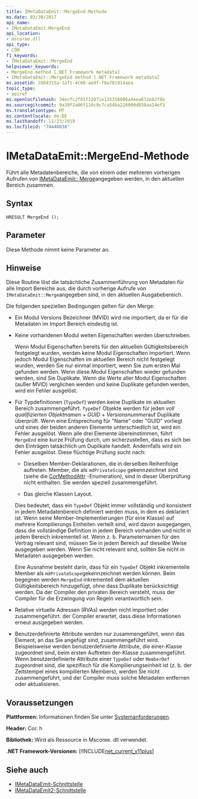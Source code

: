 ```yaml
---
title: IMetaDataEmit::MergeEnd-Methode
ms.date: 03/30/2017
api_name:
- IMetaDataEmit.MergeEnd
api_location:
- mscoree.dll
api_type:
- COM
f1_keywords:
- IMetaDataEmit::MergeEnd
helpviewer_keywords:
- MergeEnd method [.NET Framework metadata]
- IMetaDataEmit::MergeEnd method [.NET Framework metadata]
ms.assetid: 2d64315a-1af1-4c60-aedf-f8a781914aea
topic_type:
- apiref
ms.openlocfilehash: 34ecfc2f01f22971e135358806adeea632e02f8b
ms.sourcegitcommit: 9a39f2a06f110c9c7ca54ba216900d038aa14ef3
ms.translationtype: MT
ms.contentlocale: de-DE
ms.lasthandoff: 11/23/2019
ms.locfileid: "74448038"
---
```

# <a name="imetadataemitmergeend-method"></a>IMetaDataEmit::MergeEnd-Methode

Führt alle Metadatenbereiche, die von einem oder mehreren vorherigen Aufrufen von [IMetaDataEmit:: Merge](../../../../docs/framework/unmanaged-api/metadata/imetadataemit-merge-method.md)angegeben werden, in den aktuellen Bereich zusammen.

## <a name="syntax"></a>Syntax

```cppcpp
HRESULT MergeEnd ();
```

## <a name="parameters"></a>Parameter

Diese Methode nimmt keine Parameter an.

## <a name="remarks"></a>Hinweise

Diese Routine löst die tatsächliche Zusammenführung von Metadaten für alle Import Bereiche aus, die durch vorherige Aufrufe von `IMetaDataEmit::Merge`angegeben sind, in den aktuellen Ausgabebereich.

Die folgenden speziellen Bedingungen gelten für den Merge:

- Ein Modul Versions Bezeichner (MVID) wird nie importiert, da er für die Metadaten im Import Bereich eindeutig ist.

- Keine vorhandenen Modul weiten Eigenschaften werden überschrieben.

  Wenn Modul Eigenschaften bereits für den aktuellen Gültigkeitsbereich festgelegt wurden, werden keine Modul Eigenschaften importiert. Wenn jedoch Modul Eigenschaften im aktuellen Bereich nicht festgelegt wurden, werden Sie nur einmal importiert, wenn Sie zum ersten Mal gefunden werden. Wenn diese Modul Eigenschaften wieder gefunden werden, sind Sie Duplikate. Wenn die Werte aller Modul Eigenschaften (außer MVID) verglichen werden und keine Duplikate gefunden werden, wird ein Fehler ausgelöst.

- Für Typdefinitionen (`TypeDef`) werden keine Duplikate im aktuellen Bereich zusammengeführt. `TypeDef` Objekte werden für jeden *voll qualifizierten Objektnamen* + *GUID* + *Versionsnummer*auf Duplikate überprüft. Wenn eine Entsprechung für "Name" oder "GUID" vorliegt und eines der beiden anderen Elemente unterschiedlich ist, wird ein Fehler ausgelöst. Wenn alle drei Elemente übereinstimmen, führt `MergeEnd` eine kurze Prüfung durch, um sicherzustellen, dass es sich bei den Einträgen tatsächlich um Duplikate handelt. Andernfalls wird ein Fehler ausgelöst. Diese flüchtige Prüfung sucht nach:

  - Dieselben Member-Deklarationen, die in derselben Reihenfolge auftreten. Member, die als `mdPrivateScope` gekennzeichnet sind (siehe die [CorMethodAttr](../../../../docs/framework/unmanaged-api/metadata/cormethodattr-enumeration.md) -Enumeration), sind in dieser Überprüfung nicht enthalten. Sie werden speziell zusammengeführt.

  - Das gleiche Klassen Layout.

  Dies bedeutet, dass ein `TypeDef` Objekt immer vollständig und konsistent in jedem Metadatenbereich definiert werden muss, in dem es deklariert ist. Wenn seine Member-Implementierungen (für eine Klasse) auf mehrere Kompilierungs Einheiten verteilt sind, wird davon ausgegangen, dass die vollständige Definition in jedem Bereich vorhanden und nicht in jedem Bereich inkrementell ist. Wenn z. b. Parameternamen für den Vertrag relevant sind, müssen Sie in jedem Bereich auf dieselbe Weise ausgegeben werden. Wenn Sie nicht relevant sind, sollten Sie nicht in Metadaten ausgegeben werden.

  Eine Ausnahme besteht darin, dass für ein `TypeDef` Objekt inkrementelle Member als `mdPrivateScope`gekennzeichnet werden können. Beim begegnen werden `MergeEnd` inkrementell dem aktuellen Gültigkeitsbereich hinzugefügt, ohne dass Duplikate berücksichtigt werden. Da der Compiler den privaten Bereich versteht, muss der Compiler für die Erzwingung von Regeln verantwortlich sein.

- Relative virtuelle Adressen (RVAs) werden nicht importiert oder zusammengeführt. der Compiler erwartet, dass diese Informationen erneut ausgegeben werden.

- Benutzerdefinierte Attribute werden nur zusammengeführt, wenn das Element, an das Sie angefügt sind, zusammengeführt wird. Beispielsweise werden benutzerdefinierte Attribute, die einer-Klasse zugeordnet sind, beim ersten Auftreten der-Klasse zusammengeführt. Wenn benutzerdefinierte Attribute einer `TypeDef` oder `MemberDef` zugeordnet sind, die spezifisch für die Kompilierungseinheit ist (z. b. der Zeitstempel eines kompilierten Members), werden Sie nicht zusammengeführt, und der Compiler muss solche Metadaten entfernen oder aktualisieren.

## <a name="requirements"></a>Voraussetzungen

**Plattformen:** Informationen finden Sie unter [Systemanforderungen](../../../../docs/framework/get-started/system-requirements.md).

**Header:** Cor. h

**Bibliothek:** Wird als Ressource in Mscoree. dll verwendet.

**.NET Framework-Versionen:** [!INCLUDE[net_current_v11plus](../../../../includes/net-current-v11plus-md.md)]

## <a name="see-also"></a>Siehe auch

- [IMetaDataEmit-Schnittstelle](../../../../docs/framework/unmanaged-api/metadata/imetadataemit-interface.md)
- [IMetaDataEmit2-Schnittstelle](../../../../docs/framework/unmanaged-api/metadata/imetadataemit2-interface.md)

